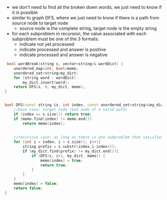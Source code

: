 - we don't need to find all the broken down words, we just need to know if it is possible
- similar to graph DFS, where we just need to know if there is a path from source node to target node
    - source node is the complete string, target node is the empty string 
- for each subproblem in recursion, the value associated with each subproblem must be one of the 3 formats:
    - indicate not yet processed
    - indicate processed and answer is positive
    - indicate processed and answer is negative


```cpp
 bool wordBreak(string s, vector<string>& wordDict) {
    unordered_map<int, bool>memo;
    unordered_set<string>my_dict;
    for (string word : wordDict)
        my_dict.insert(word);
    return DFS(s, 0, my_dict, memo);
}


bool DFS(const string &s, int index, const unordered_set<string>&my_dict, unordered_map<int,bool>&memo){
    //base case: target node (end node of a valid path)
    if (index == s.size()) return true;
    if (memo.find(index) != memo.end()) 
        return memo[index];
    
    
    //recursive case: as long as there is one subproblem that satisfies the condition, then curr problem can return true
    for (int i = index; i < s.size(); i++){ 
        string prefix = s.substr(index,i-index+1); 
        if (my_dict.find(prefix) != my_dict.end()){ 
            if (DFS(s, i+1, my_dict, memo)) { 
                memo[index] = true;
                return true;
            }
        }
    }
    memo[index] = false;
    return false;
}
```
